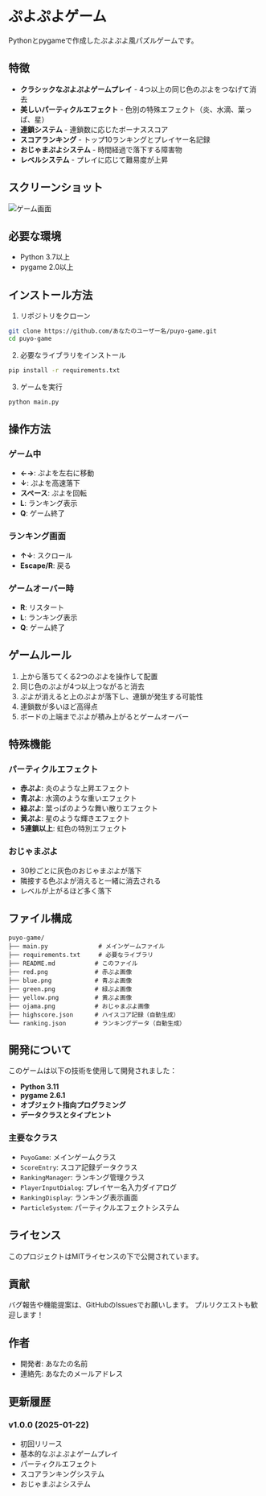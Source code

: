 # ぷよぷよゲーム

Pythonとpygameで作成したぷよぷよ風パズルゲームです。

## 特徴

- **クラシックなぷよぷよゲームプレイ** - 4つ以上の同じ色のぷよをつなげて消去
- **美しいパーティクルエフェクト** - 色別の特殊エフェクト（炎、水滴、葉っぱ、星）
- **連鎖システム** - 連鎖数に応じたボーナススコア
- **スコアランキング** - トップ10ランキングとプレイヤー名記録
- **おじゃまぷよシステム** - 時間経過で落下する障害物
- **レベルシステム** - プレイに応じて難易度が上昇

## スクリーンショット

![ゲーム画面](screenshot.png)

## 必要な環境

- Python 3.7以上
- pygame 2.0以上

## インストール方法

1. リポジトリをクローン
```bash
git clone https://github.com/あなたのユーザー名/puyo-game.git
cd puyo-game
```

2. 必要なライブラリをインストール
```bash
pip install -r requirements.txt
```

3. ゲームを実行
```bash
python main.py
```

## 操作方法

### ゲーム中
- **←→**: ぷよを左右に移動
- **↓**: ぷよを高速落下
- **スペース**: ぷよを回転
- **L**: ランキング表示
- **Q**: ゲーム終了

### ランキング画面
- **↑↓**: スクロール
- **Escape/R**: 戻る

### ゲームオーバー時
- **R**: リスタート
- **L**: ランキング表示
- **Q**: ゲーム終了

## ゲームルール

1. 上から落ちてくる2つのぷよを操作して配置
2. 同じ色のぷよが4つ以上つながると消去
3. ぷよが消えると上のぷよが落下し、連鎖が発生する可能性
4. 連鎖数が多いほど高得点
5. ボードの上端までぷよが積み上がるとゲームオーバー

## 特殊機能

### パーティクルエフェクト
- **赤ぷよ**: 炎のような上昇エフェクト
- **青ぷよ**: 水滴のような重いエフェクト
- **緑ぷよ**: 葉っぱのような舞い散りエフェクト
- **黄ぷよ**: 星のような輝きエフェクト
- **5連鎖以上**: 虹色の特別エフェクト

### おじゃまぷよ
- 30秒ごとに灰色のおじゃまぷよが落下
- 隣接する色ぷよが消えると一緒に消去される
- レベルが上がるほど多く落下

## ファイル構成

```
puyo-game/
├── main.py              # メインゲームファイル
├── requirements.txt     # 必要なライブラリ
├── README.md           # このファイル
├── red.png             # 赤ぷよ画像
├── blue.png            # 青ぷよ画像
├── green.png           # 緑ぷよ画像
├── yellow.png          # 黄ぷよ画像
├── ojama.png           # おじゃまぷよ画像
├── highscore.json      # ハイスコア記録（自動生成）
└── ranking.json        # ランキングデータ（自動生成）
```

## 開発について

このゲームは以下の技術を使用して開発されました：
- **Python 3.11**
- **pygame 2.6.1**
- **オブジェクト指向プログラミング**
- **データクラスとタイプヒント**

### 主要なクラス
- `PuyoGame`: メインゲームクラス
- `ScoreEntry`: スコア記録データクラス
- `RankingManager`: ランキング管理クラス
- `PlayerInputDialog`: プレイヤー名入力ダイアログ
- `RankingDisplay`: ランキング表示画面
- `ParticleSystem`: パーティクルエフェクトシステム

## ライセンス

このプロジェクトはMITライセンスの下で公開されています。

## 貢献

バグ報告や機能提案は、GitHubのIssuesでお願いします。
プルリクエストも歓迎します！

## 作者

- 開発者: あなたの名前
- 連絡先: あなたのメールアドレス

## 更新履歴

### v1.0.0 (2025-01-22)
- 初回リリース
- 基本的なぷよぷよゲームプレイ
- パーティクルエフェクト
- スコアランキングシステム
- おじゃまぷよシステム